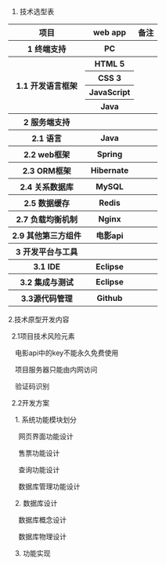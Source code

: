 1.  技术选型表

<table>
	<tr>
		<th>项目</th>
		<th>web app</th>
		<th>备注</th>
	</tr>
	<tr>
		<th>1 终端支持</th>
		<th> PC </th>
		<th>    </th>
	</tr>
	<tr>
		<th rowspan="4">1.1 开发语言框架</th>
		<th>HTML 5</th>
		<th rowspan="4">	</th>
	</tr>
	<tr>
		<th>CSS 3</th>
	</tr>
	<tr>
		<th>JavaScript</th>
	</tr>
	<tr>
		<th>Java</th>
	</tr>
	<tr>
		<th>2 服务端支持</th>
		<th>	</th>
		<th>	</th>
	</tr>
	<tr>
		<th>2.1 语言</th>
		<th>Java</th>
		<th>	</th>
	</tr>
	<tr>
		<th>2.2 web框架</th>
		<th>Spring</th>
		<th>	</th>
	</tr>
	<tr>
		<th>2.3 ORM框架</th>
		<th>Hibernate</th>
		<th>	</th>
	</tr>
	<tr>
		<th>2.4 关系数据库</th>
		<th>MySQL</th>
		<th>	</th>
	</tr>
	<tr>
		<th>2.5 数据缓存</th>
		<th>Redis</th>
		<th>	</th>
	</tr>
	<tr>
		<th>2.7 负载均衡机制</th>
		<th>Nginx</th>
		<th>	</th>
	</tr>
	<tr>
		<th>2.9 其他第三方组件</th>
		<th>电影api</th>
		<th>	</th>
	</tr>
	<tr>
		<th>3 开发平台与工具</th>
		<th>	</th>
		<th>	</th>
	</tr>
	<tr>
		<th>3.1 IDE</th>
		<th>Eclipse</th>
		<th>	</th>
	</tr>
	<tr>
		<th>3.2 集成与测试</th>
		<th>Eclipse</th>
		<th>	</th>
	</tr>
	<tr>
		<th>3.3源代码管理</th>
		<th>Github</th>
		<th>	</th>
	</tr>
</table>

2.技术原型开发内容

&ensp;2.1项目技术风险元素

&ensp;&ensp;电影api中的key不能永久免费使用

&ensp;&ensp;项目服务器只能由内网访问

&ensp;&ensp;验证码识别

&ensp;2.2开发方案

&ensp;&ensp;1. 系统功能模块划分

&ensp;&ensp;&ensp;网页界面功能设计

&ensp;&ensp;&ensp;售票功能设计

&ensp;&ensp;&ensp;查询功能设计

&ensp;&ensp;&ensp;数据库管理功能设计

&ensp;&ensp;2. 数据库设计

&ensp;&ensp;&ensp;数据库概念设计

&ensp;&ensp;&ensp;数据库物理设计

&ensp;&ensp;3. 功能实现


